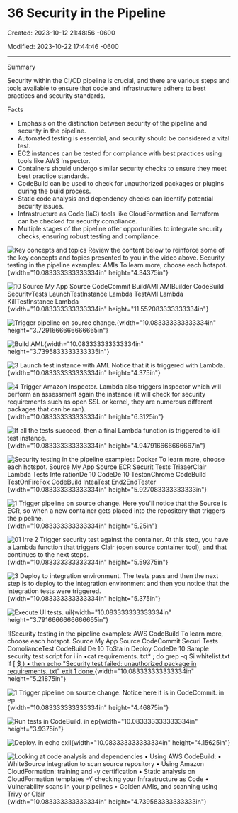 # 36 Security in the Pipeline

Created: 2023-10-12 21:48:56 -0600

Modified: 2023-10-22 17:44:46 -0600

---

Summary

Security within the CI/CD pipeline is crucial, and there are various steps and tools available to ensure that code and infrastructure adhere to best practices and security standards.

Facts

- Emphasis on the distinction between security of the pipeline and security in the pipeline.
- Automated testing is essential, and security should be considered a vital test.
- EC2 instances can be tested for compliance with best practices using tools like AWS Inspector.
- Containers should undergo similar security checks to ensure they meet best practice standards.
- CodeBuild can be used to check for unauthorized packages or plugins during the build process.
- Static code analysis and dependency checks can identify potential security issues.
- Infrastructure as Code (IaC) tools like CloudFormation and Terraform can be checked for security compliance.
- Multiple stages of the pipeline offer opportunities to integrate security checks, ensuring robust testing and compliance.



![Key concepts and topics Review the content below to reinforce some of the key concepts and topics presented to you in the video above. Security testing in the pipeline examples: AMIs To learn more, choose each hotspot. ](../../../media/AWS-DevOps-Module-10-36-Security-in-the-Pipeline-image1.png){width="10.083333333333334in" height="4.34375in"}



![10 Source My App Source CodeCommit BuildAMl AMIBuilder CodeBuild SecuritvTests LaunchTestlnstance Lambda TestAMl Lambda KillTestlnstance Lambda ](../../../media/AWS-DevOps-Module-10-36-Security-in-the-Pipeline-image2.png){width="10.083333333333334in" height="11.552083333333334in"}



![Trigger pipeline on source change. ](../../../media/AWS-DevOps-Module-10-36-Security-in-the-Pipeline-image3.png){width="10.083333333333334in" height="3.7291666666666665in"}



![Build AMI. ](../../../media/AWS-DevOps-Module-10-36-Security-in-the-Pipeline-image4.png){width="10.083333333333334in" height="3.7395833333333335in"}



![3 Launch test instance with AMI. Notice that it is triggered with Lambda. ](../../../media/AWS-DevOps-Module-10-36-Security-in-the-Pipeline-image5.png){width="10.083333333333334in" height="4.375in"}



![4 Trigger Amazon Inspector. Lambda also triggers Inspector which will perform an assessment again the instance (it will check for security requirements such as open SSL or kernel, they are numerous different packages that can be ran). ](../../../media/AWS-DevOps-Module-10-36-Security-in-the-Pipeline-image6.png){width="10.083333333333334in" height="6.3125in"}



![If all the tests succeed, then a final Lambda function is triggered to kill test instance. ](../../../media/AWS-DevOps-Module-10-36-Security-in-the-Pipeline-image7.png){width="10.083333333333334in" height="4.947916666666667in"}



![Security testing in the pipeline examples: Docker To learn more, choose each hotspot. Source My App Source ECR Securit Tests TriaaerClair Lambda Tests Inte rationDe 10 CodeDe 10 TestonChrome CodeBuild TestOnFireFox CodeBuild InteaTest End2EndTester ](../../../media/AWS-DevOps-Module-10-36-Security-in-the-Pipeline-image8.png){width="10.083333333333334in" height="5.927083333333333in"}



![1 Trigger pipeline on source change. Here you'll notice that the Source is ECR, so when a new container gets placed into the repository that triggers the pipeline. ](../../../media/AWS-DevOps-Module-10-36-Security-in-the-Pipeline-image9.png){width="10.083333333333334in" height="5.25in"}



![01 Irre 2 Trigger security test against the container. At this step, you have a Lambda function that triggers Clair (open source container tool), and that continues to the next steps. ](../../../media/AWS-DevOps-Module-10-36-Security-in-the-Pipeline-image10.png){width="10.083333333333334in" height="5.59375in"}



![3 Deploy to integration environment. The tests pass and then the next step is to deploy to the integration environment and then you notice that the integration tests were triggered. ](../../../media/AWS-DevOps-Module-10-36-Security-in-the-Pipeline-image11.png){width="10.083333333333334in" height="5.375in"}



![Execute UI tests. uil ](../../../media/AWS-DevOps-Module-10-36-Security-in-the-Pipeline-image12.png){width="10.083333333333334in" height="3.7916666666666665in"}



![Security testing in the pipeline examples: AWS CodeBuild To learn more, choose each hotspot. Source My App Source CodeCommit Securi Tests ComolianceTest CodeBuild De 10 ToSta in Deploy CodeDe 10 Sample security test script for i in •cat requirements. txt* ; do grep -q $i whitelist.txt if [ [ $ ) • then echo "Security test failed: unauthorized package in requirements. txt" exit 1 done ](../../../media/AWS-DevOps-Module-10-36-Security-in-the-Pipeline-image13.png){width="10.083333333333334in" height="5.21875in"}



![1 Trigger pipeline on source change. Notice here it is in CodeCommit. in ep ](../../../media/AWS-DevOps-Module-10-36-Security-in-the-Pipeline-image14.png){width="10.083333333333334in" height="4.46875in"}



![Run tests in CodeBuild. in ep ](../../../media/AWS-DevOps-Module-10-36-Security-in-the-Pipeline-image15.png){width="10.083333333333334in" height="3.9375in"}



![Deploy. in echc exil ](../../../media/AWS-DevOps-Module-10-36-Security-in-the-Pipeline-image16.png){width="10.083333333333334in" height="4.15625in"}









![Looking at code analysis and dependencies • Using AWS CodeBuild: • WhiteSource integration to scan source repository • Using Amazon CloudFormation: training and -y certification • Static analysis on CloudFormation templates -Y checking your Infrastructure as Code • Vulnerability scans in your pipelines • Golden AMIs, and scanning using Trivy or Clair ](../../../media/AWS-DevOps-Module-10-36-Security-in-the-Pipeline-image17.png){width="10.083333333333334in" height="4.739583333333333in"}



















